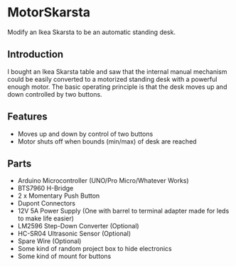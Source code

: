 # MotorSkarsta
Modify an Ikea Skarsta to be an automatic standing desk.

## Introduction
I bought an Ikea Skarsta table and saw that the internal manual mechanism could be easily converted to a motorized standing desk with a powerful enough motor. The basic operating principle is that the desk moves up and down controlled by two buttons.

## Features
* Moves up and down by control of two buttons
* Motor shuts off when bounds (min/max) of desk are reached

## Parts
* Arduino Microcontroller (UNO/Pro Micro/Whatever Works)
* BTS7960 H-Bridge
* 2 x Momentary Push Button
* Dupont Connectors
* 12V 5A Power Supply (One with barrel to terminal adapter made for leds to make life easier)
* LM2596 Step-Down Converter (Optional)
* HC-SR04 Ultrasonic Sensor (Optional)
* Spare Wire (Optional)
* Some kind of random project box to hide electronics
* Some kind of mount for buttons
